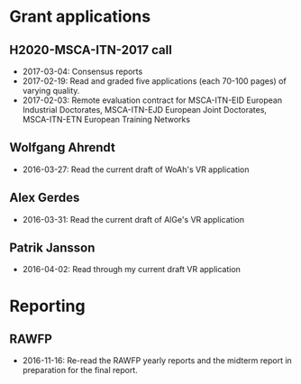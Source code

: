 # Grant applications

## H2020-MSCA-ITN-2017 call

* 2017-03-04: Consensus reports
* 2017-02-19: Read and graded five applications (each 70-100 pages) of varying quality.
* 2017-02-03: Remote evaluation contract for MSCA-ITN-EID European Industrial Doctorates, MSCA-ITN-EJD European Joint Doctorates, MSCA-ITN-ETN European Training Networks

## Wolfgang Ahrendt

* 2016-03-27: Read the current draft of WoAh's VR application

## Alex Gerdes

* 2016-03-31: Read the current draft of AlGe's VR application

## Patrik Jansson

* 2016-04-02: Read through my current draft VR application

# Reporting

## RAWFP

* 2016-11-16: Re-read the RAWFP yearly reports and the midterm report in preparation for the final report.
